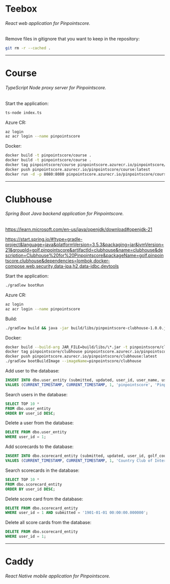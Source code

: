 # Teebox
###### React web application for Pinpointscore.

Remove files in gitignore that you want to keep in the repository:

```bash
git rm -r --cached .
```

---

# Course
###### TypeScript Node proxy server for Pinpointscore.

Start the application:
```bash
ts-node index.ts
```

Azure CR:
```bash
az login
az acr login --name pinpointscore
```

Docker:
```bash
docker build -t pinpointscore/course .
docker build -t pinpointscore/course .
docker tag pinpointscore/course pinpointscore.azurecr.io/pinpointscore/course:latest
docker push pinpointscore.azurecr.io/pinpointscore/course:latest
docker run -d -p 8080:8080 pinpointscore.azurecr.io/pinpointscore/course
```

---

# Clubhouse
###### Spring Boot Java backend application for Pinpointscore.

https://learn.microsoft.com/en-us/java/openjdk/download#openjdk-21

https://start.spring.io/#!type=gradle-project&language=java&platformVersion=3.5.3&packaging=jar&jvmVersion=21&groupId=golf.pinpointscore&artifactId=clubhouse&name=clubhouse&description=Clubhouse%20for%20Pinpointscore&packageName=golf.pinpointscore.clubhouse&dependencies=lombok,docker-compose,web,security,data-jpa,h2,data-jdbc,devtools

Start the application:
```bash
./gradlew bootRun
```

Azure CR:
```bash
az login
az acr login --name pinpointscore
```

Build:
```bash
./gradlew build && java -jar build/libs/pinpointscore-clubhouse-1.0.0.jar
```

Docker:
```bash
docker build --build-arg JAR_FILE=build/libs/\*.jar -t pinpointscore/clubhouse .
docker tag pinpointscore/clubhouse pinpointscore.azurecr.io/pinpointscore/clubhouse:latest
docker push pinpointscore.azurecr.io/pinpointscore/clubhouse:latest
./gradlew bootBuildImage --imageName=pinpointscore/clubhouse
```

Add user to the database:
```sql
INSERT INTO dbo.user_entity (submitted, updated, user_id, user_name, user_first_name, user_last_name, user_email, user_country, user_city, user_course, user_handicap) 
VALUES (CURRENT_TIMESTAMP, CURRENT_TIMESTAMP, 1, 'pinpointscore', 'Pinpoint', 'Score', 'pinpointscore@example.com', 'USA', 'Buffalo', 'Country Club of Internet', 0);
```

Search users in the database:
```sql
SELECT TOP 10 * 
FROM dbo.user_entity
ORDER BY user_id DESC;
```

Delete a user from the database:
```sql
DELETE FROM dbo.user_entity
WHERE user_id = 1;
```

Add scorecards to the database:
```sql
INSERT INTO dbo.scorecard_entity (submitted, updated, user_id, golf_course, golf_course_par, holes_played, total_score, hole_one_score, hole_two_score, hole_three_score, hole_four_score, hole_five_score, hole_six_score, hole_seven_score, hole_eight_score, hole_nine_score, hole_ten_score, hole_eleven_score, hole_twelve_score, hole_thirteen_score, hole_fourteen_score, hole_fifteen_score, hole_sixteen_score, hole_seventeen_score, hole_eighteen_score) 
VALUES (CURRENT_TIMESTAMP, CURRENT_TIMESTAMP, 1, 'Country Club of Internet', 72, 18, 72, 4, 4, 4, 4, 4, 4, 4, 4, 4, 4, 4, 4, 4, 4, 4, 4, 4, 4);
```

Search scorecards in the database:
```sql
SELECT TOP 10 * 
FROM dbo.scorecard_entity
ORDER BY user_id DESC;
```

Delete score card from the database:
```sql
DELETE FROM dbo.scorecard_entity
WHERE user_id = 1 AND submitted = '1901-01-01 00:00:00.000000';
```

Delete all score cards from the database:
```sql
DELETE FROM dbo.scorecard_entity
WHERE user_id = 1;
```

---

# Caddy
###### React Native mobile application for Pinpointscore.
